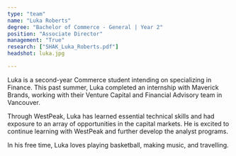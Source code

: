```yaml
---
type: "team"
name: "Luka Roberts"
degree: "Bachelor of Commerce - General | Year 2"
position: "Associate Director"
management: "True"
research: ["SHAK_Luka_Roberts.pdf"]
headshot: luka.jpg

---
```


Luka is a second-year Commerce student intending on specializing in Finance. This past summer, Luka completed an internship with Maverick Brands, working with their Venture Capital and Financial Advisory team in Vancouver. 

Through WestPeak, Luka has learned essential technical skills and had exposure to an array of opportunities in the capital markets. He is excited to continue learning with WestPeak and further develop the analyst programs.

In his free time, Luka loves playing basketball, making music, and travelling.
